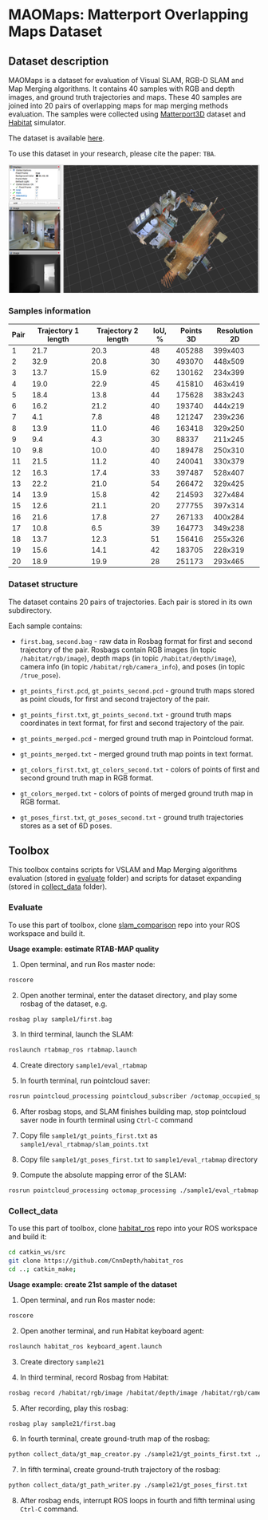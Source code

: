# MAOMaps: Matterport Overlapping Maps Dataset

## Dataset description

MAOMaps is a dataset for evaluation of Visual SLAM, RGB-D SLAM and Map Merging algorithms. It contains 40 samples with RGB and depth images, and ground truth trajectories and maps. These 40 samples are joined into 20 pairs of overlapping maps for map merging methods evaluation. The samples were collected using [Matterport3D](https://niessner.github.io/Matterport/) dataset and [Habitat](https://aihabitat.org/) simulator.

The dataset is available [here](https://drive.google.com/drive/folders/1K88CglO9go3K4pJn_YUZCuWnT8yALefI).

To use this dataset in your research, please cite the paper: `TBA`.

[![Sample running demo](img/maomaps_screen.png)](https://youtu.be/3JKfnUo2So8)

### Samples information

| Pair | Trajectory 1 length | Trajectory 2 length | IoU, % | Points 3D | Resolution 2D |
|------|---------------------|---------------------|--------|-----------|---------------|
|   1  |         21.7        |         20.3        | 48     | 405288    | 399x403       |
|   2  |         32.9        |         20.8        | 30     | 493070    | 448x509       | 
|   3  |         13.7        |         15.9        | 62     | 130162    | 234x399       | 
|   4  |         19.0        |         22.9        | 45     | 415810    | 463x419       | 
|   5  |         18.4        |         13.8        | 44     | 175628    | 383x243       | 
|   6  |         16.2        |         21.2        | 40     | 193740    | 444x219       | 
|   7  |         4.1         |         7.8         | 48     | 121247    | 239x236       | 
|   8  |         13.9        |         11.0        | 46     | 163418    | 329x250       |
|   9  |         9.4         |         4.3         | 30     | 88337     | 211x245       | 
|   10 |         9.8         |         10.0        | 40     | 189478    | 250x310       | 
|  11  |         21.5        |         11.2        | 40     | 240041    | 330x379       | 
|  12  |         16.3        |         17.4        | 33     | 397487    | 528x407       | 
|  13  |         22.2        |         21.0        | 54     | 266472    | 329x425       | 
|  14  |         13.9        |         15.8        | 42     | 214593    | 327x484       | 
|  15  |         12.6        |         21.1        | 20     | 277755    | 397x314       | 
|  16  |         21.6        |         17.8        | 27     | 267133    | 400x284       | 
|  17  |         10.8        |         6.5         | 39     | 164773    | 349x238       | 
|  18  |         13.7        |         12.3        | 51     | 156416    | 255x326       | 
|  19  |         15.6        |         14.1        | 42     | 183705    | 228x319       | 
|  20  |         18.9        |         19.9        | 28     | 251173    | 293x465       | 


### Dataset structure

The dataset contains 20 pairs of trajectories. Each pair is stored in its own subdirectory.

Each sample contains:

* `first.bag`, `second.bag` - raw data in Rosbag format for first and second trajectory of the pair. Rosbags contain RGB images (in topic `/habitat/rgb/image`), depth maps (in topic `/habitat/depth/image`), camera info (in topic `/habitat/rgb/camera_info`), and poses (in topic `/true_pose`).

* `gt_points_first.pcd`, `gt_points_second.pcd` - ground truth maps stored as point clouds, for first and second trajectory of the pair.

* `gt_points_first.txt`, `gt_points_second.txt` - ground truth maps coordinates in text format, for first and second trajectory of the pair.

* `gt_points_merged.pcd` - merged ground truth map in Pointcloud format.

* `gt_points_merged.txt` - merged ground truth map points in text format.

* `gt_colors_first.txt`, `gt_colors_second.txt` - colors of points of first and second ground truth map in RGB format.

* `gt_colors_merged.txt` - colors of points of merged ground truth map in RGB format.

* `gt_poses_first.txt`, `gt_poses_second.txt` - ground truth trajectories stores as a set of 6D poses.

## Toolbox

This toolbox contains scripts for VSLAM and Map Merging algorithms evaluation (stored in [evaluate](https://github.com/CnnDepth/MAOMaps/tree/master/evaluate) folder) and scripts for dataset expanding (stored in [collect_data](https://github.com/CnnDepth/MAOMaps/tree/master/collect_data) folder).

### Evaluate

To use this part of toolbox, clone [slam_comparison](https://github.com/CnnDepth/slam_comparison) repo into your ROS workspace and build it.

**Usage example: estimate RTAB-MAP quality**

1. Open terminal, and run Ros master node:

```bash
roscore
```

2. Open another terminal, enter the dataset directory, and play some rosbag of the dataset, e.g.

```bash
rosbag play sample1/first.bag
```

3. In third terminal, launch the SLAM:

```bash
roslaunch rtabmap_ros rtabmap.launch
```

4. Create directory `sample1/eval_rtabmap`

5. In fourth terminal, run pointcloud saver:

```bash
rosrun pointcloud_processing pointcloud_subscriber /octomap_occupied_space ./sample1/eval_rtabmap/slam_points.txt ./sample1/eval_rtabmap/slam_colors.txt
```

6. After rosbag stops, and SLAM finishes building map, stop pointcloud saver node in fourth terminal using `Ctrl-C` command

7. Copy file `sample1/gt_points_first.txt` as `sample1/eval_rtabmap/slam_points.txt`

8. Copy file `sample1/gt_poses_first.txt` to `sample1/eval_rtabmap` directory

9. Compute the absolute mapping error of the SLAM:

```bash
rosrun pointcloud_processing octomap_processing ./sample1/eval_rtabmap abs nearest ./sample1/eval_rtabmap/results.txt
```

### Collect_data

To use this part of toolbox, clone [habitat_ros](https://github.com/CnnDepth/habitat_ros) repo into your ROS workspace and build it:

```bash
cd catkin_ws/src
git clone https://github.com/CnnDepth/habitat_ros
cd ..; catkin_make;
```

**Usage example: create 21st sample of the dataset**


1. Open terminal, and run Ros master node:

```bash
roscore
```

2. Open another terminal, and run Habitat keyboard agent:

```bash
roslaunch habitat_ros keyboard_agent.launch
```

3. Create directory `sample21`

4. In third terminal, record Rosbag from Habitat:

```bash
rosbag record /habitat/rgb/image /habitat/depth/image /habitat/rgb/camera_info /true_pose -O sample21/first.bag
```

5. After recording, play this rosbag:

```bash
rosbag play sample21/first.bag
```

6. In fourth terminal, create ground-truth map of the rosbag:

```bash
python collect_data/gt_map_creator.py ./sample21/gt_points_first.txt ./sample21/gt_colors_first.txt 0.0
```

7. In fifth terminal, create ground-truth trajectory of the rosbag:

```bash
python collect_data/gt_path_writer.py ./sample21/gt_poses_first.txt
```

8. After rosbag ends, interrupt ROS loops in fourth and fifth terminal using `Ctrl-C` command.

